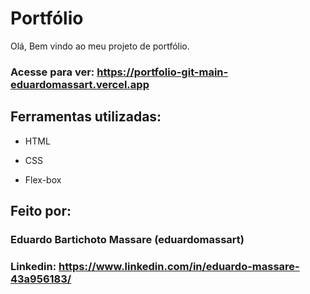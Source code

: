 # Portfólio 

Olá, Bem vindo ao meu projeto de portfólio.

### Acesse para ver: https://portfolio-git-main-eduardomassart.vercel.app

## Ferramentas utilizadas:

* HTML

* CSS

* Flex-box

## Feito por:

### Eduardo Bartichoto Massare (eduardomassart)

### Linkedin: https://www.linkedin.com/in/eduardo-massare-43a956183/
